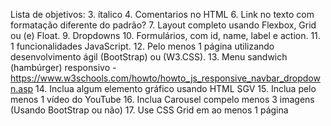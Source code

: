 Lista de objetivos:
3. ítalico
4. Comentarios no HTML
6. Link no texto com formatação diferente do padrão?
7. Layout completo usando Flexbox, Grid ou (e) Float.
9. Dropdowns
10. Formulários, com id, name, label e action.
11. 1 funcionalidades JavaScript.
12. Pelo menos 1 página utilizando desenvolvimento ágil (BootStrap) ou (W3.CSS).
13. Menu sandwich (hambúrger) responsivo - https://www.w3schools.com/howto/howto_js_responsive_navbar_dropdown.asp
14. Inclua algum elemento gráfico usando HTML SGV
15. Inclua pelo menos 1 vídeo do YouTube
16. Inclua Carousel compelo menos 3 imagens (Usando BootStrap ou não)
17. Use CSS Grid em ao menos 1 página   